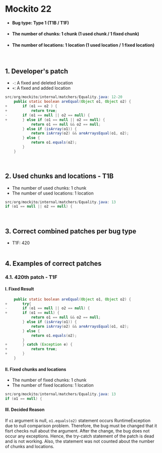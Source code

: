 # Mockito 22
* <h4>Bug type: Type 1 (T1B / T1F)</h4>
* <h4>The number of chunks: 1 chunk (1 used chunk / 1 fixed chunk)</h4>
* <h4>The number of locations: 1 location (1 used location / 1 fixed location)</h4>
<br>

## 1. Developer's patch
* `-`: A fixed and deleted location
* `+`: A fixed and added location
```java
src/org/mockito/internal/matchers/Equality.java: 12-20
    public static boolean areEqual(Object o1, Object o2) {
+       if (o1 == o2 ) {            
+           return true;
-       if (o1 == null || o2 == null) {
+       } else if (o1 == null || o2 == null) {
            return o1 == null && o2 == null;
        } else if (isArray(o1)) {
            return isArray(o2) && areArraysEqual(o1, o2);
        } else {
            return o1.equals(o2);
        }
    }
```
<br>

## 2. Used chunks and locations - T1B
* The number of used chunks: 1 chunk
* The number of used locations: 1 location
```java
src/org/mockito/internal/matchers/Equality.java: 13
if (o1 == null || o2 == null) {
```
<br>

## 3. Correct combined patches per bug type
* T1F: 420
<br><br>

## 4. Examples of correct patches
### 4.1. 420th patch - T1F
#### I. Fixed Result
```java
    public static boolean areEqual(Object o1, Object o2) {
+       try{
-       if (o1 == null || o2 == null) {
+       if (o1 == null) {
            return o1 == null && o2 == null;
        } else if (isArray(o1)) {
            return isArray(o2) && areArraysEqual(o1, o2);
        } else {
            return o1.equals(o2);
        }
+       } catch (Exception e) {
+           return true;
+       } 
    }
```

#### II. Fixed chunks and locations
* The number of fixed chunks: 1 chunk
* The number of fixed locations: 1 location
```java
src/org/mockito/internal/matchers/Equality.java: 13
if (o1 == null) {
```

#### III. Decided Reason
If ```o1``` argument is null, ```o1.equals(o2)``` statement occurs RuntimeException due to null comparison problem. Therefore, the bug must be changed that it fisrt checks null about the argument. After the change, the bug does not occur any exceptions. Hence, the try-catch statement of the patch is dead and is not working. Also, the statement was not counted about the number of chunks and locations.
<br><br>